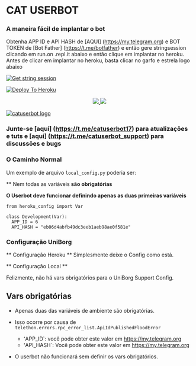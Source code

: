 
# CAT USERBOT

### A maneira fácil de implantar o bot
Obtenha APP ID e API HASH de [AQUI] (https://my.telegram.org) e BOT TOKEN de [Bot Father] (https://t.me/botfather) e então gere stringsession clicando em run.on .repl.it abaixo e então clique em implantar no heroku. Antes de clicar em implantar no heroku, basta clicar no garfo e estrela logo abaixo

[![Get string session](https://repl.it/badge/github/sandy1709/sandeep1709)](https://generatestringsession.sandeep1709.repl.run/)

[![Deploy To Heroku](https://www.herokucdn.com/deploy/button.svg)](https://heroku.com/deploy?template=https://github.com/xmtscf/catuserbot)
<p align="center">
  <a href="https://github.com/xmtscf/catuserbot/fork">
    <img src="https://img.shields.io/github/forks/xmtscf/catuserbot?label=Fork&style=social">
    
  </a>
  <a href="https://github.com/xmtscf/catuserbot">
    <img src="https://img.shields.io/github/stars/xmtscf/catuserbot?style=social">
  </a>
</p>


[![catuserbot logo](https://telegra.ph/file/7e1e89621fabbf02596f8.jpg)](https://heroku.com/deploy?template=https://github.com/xmtscf/catuserbot)


### Junte-se [aqui] (https://t.me/catuserbot17) para atualizações e tuts e [aqui] (https://t.me/catuserbot_support) para discussões e bugs

### O Caminho Normal

Um exemplo de arquivo `local_config.py` poderia ser:

** Nem todas as variáveis **são obrigatórias**

__O Userbot deve funcionar definindo apenas as duas primeiras variáveis__

```python3
from heroku_config import Var

class Development(Var):
  APP_ID = 6
  API_HASH = "eb06d4abfb49dc3eeb1aeb98ae0f581e"
```

### Configuração UniBorg



** Configuração Heroku **
Simplesmente deixe o Config como está.

** Configuração Local **

Felizmente, não há vars obrigatórios para o UniBorg Support Config.

## Vars obrigatórias

- Apenas duas das variáveis de ambiente são obrigatórias.
- Isso ocorre por causa de  `telethon.errors.rpc_error_list.ApiIdPublishedFloodError`

    - ʻAPP_ID`: você pode obter este valor em https://my.telegram.org
    - ʻAPI_HASH`: Você pode obter este valor em https://my.telegram.org
- O userbot não funcionará sem definir os vars obrigatórios.
